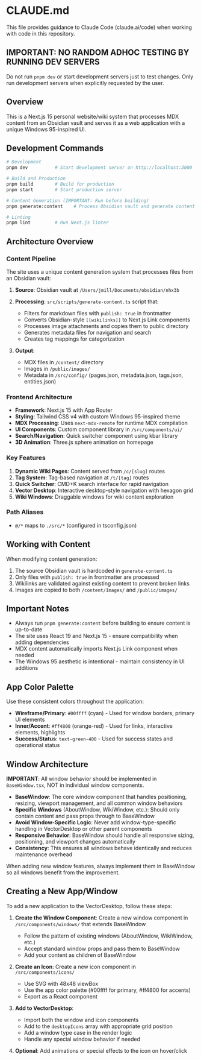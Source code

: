 # CLAUDE.md

This file provides guidance to Claude Code (claude.ai/code) when working with code in this repository.

## IMPORTANT: NO RANDOM ADHOC TESTING BY RUNNING DEV SERVERS

Do not run `pnpm dev` or start development servers just to test changes. Only run development servers when explicitly requested by the user.

## Overview

This is a Next.js 15 personal website/wiki system that processes MDX content from an Obsidian vault and serves it as a web application with a unique Windows 95-inspired UI.

## Development Commands

```bash
# Development
pnpm dev          # Start development server on http://localhost:3000

# Build and Production
pnpm build        # Build for production
pnpm start        # Start production server

# Content Generation (IMPORTANT: Run before building)
pnpm generate:content    # Process Obsidian vault and generate content files

# Linting
pnpm lint         # Run Next.js linter
```

## Architecture Overview

### Content Pipeline
The site uses a unique content generation system that processes files from an Obsidian vault:

1. **Source**: Obsidian vault at `/Users/jmill/Documents/obsidian/nhx3b`
2. **Processing**: `src/scripts/generate-content.ts` script that:
   - Filters for markdown files with `publish: true` in frontmatter
   - Converts Obsidian-style `[[wikilinks]]` to Next.js Link components
   - Processes image attachments and copies them to public directory
   - Generates metadata files for navigation and search
   - Creates tag mappings for categorization

3. **Output**: 
   - MDX files in `/content/` directory
   - Images in `/public/images/`
   - Metadata in `/src/config/` (pages.json, metadata.json, tags.json, entities.json)

### Frontend Architecture

- **Framework**: Next.js 15 with App Router
- **Styling**: Tailwind CSS v4 with custom Windows 95-inspired theme
- **MDX Processing**: Uses `next-mdx-remote` for runtime MDX compilation
- **UI Components**: Custom component library in `/src/components/ui/`
- **Search/Navigation**: Quick switcher component using kbar library
- **3D Animation**: Three.js sphere animation on homepage

### Key Features

1. **Dynamic Wiki Pages**: Content served from `/c/[slug]` routes
2. **Tag System**: Tag-based navigation at `/t/[tag]` routes  
3. **Quick Switcher**: CMD+K search interface for rapid navigation
4. **Vector Desktop**: Interactive desktop-style navigation with hexagon grid
5. **Wiki Windows**: Draggable windows for wiki content exploration

### Path Aliases

- `@/*` maps to `./src/*` (configured in tsconfig.json)

## Working with Content

When modifying content generation:
1. The source Obsidian vault is hardcoded in `generate-content.ts`
2. Only files with `publish: true` in frontmatter are processed
3. Wikilinks are validated against existing content to prevent broken links
4. Images are copied to both `/content/Images/` and `/public/images/`

## Important Notes

- Always run `pnpm generate:content` before building to ensure content is up-to-date
- The site uses React 19 and Next.js 15 - ensure compatibility when adding dependencies
- MDX content automatically imports Next.js Link component when needed
- The Windows 95 aesthetic is intentional - maintain consistency in UI additions

## App Color Palette

Use these consistent colors throughout the application:

- **Wireframe/Primary**: `#00ffff` (cyan) - Used for window borders, primary UI elements
- **Inner/Accent**: `#ff4800` (orange-red) - Used for links, interactive elements, highlights
- **Success/Status**: `text-green-400` - Used for success states and operational status

## Window Architecture

**IMPORTANT**: All window behavior should be implemented in `BaseWindow.tsx`, NOT in individual window components.

- **BaseWindow**: The core window component that handles positioning, resizing, viewport management, and all common window behaviors
- **Specific Windows** (AboutWindow, WikiWindow, etc.): Should only contain content and pass props through to BaseWindow
- **Avoid Window-Specific Logic**: Never add window-type-specific handling in VectorDesktop or other parent components
- **Responsive Behavior**: BaseWindow should handle all responsive sizing, positioning, and viewport changes automatically
- **Consistency**: This ensures all windows behave identically and reduces maintenance overhead

When adding new window features, always implement them in BaseWindow so all windows benefit from the improvement.

## Creating a New App/Window

To add a new application to the VectorDesktop, follow these steps:

1. **Create the Window Component**: Create a new window component in `/src/components/windows/` that extends BaseWindow
   - Follow the pattern of existing windows (AboutWindow, WikiWindow, etc.)
   - Accept standard window props and pass them to BaseWindow
   - Add your content as children of BaseWindow

2. **Create an Icon**: Create a new icon component in `/src/components/icons/`
   - Use SVG with 48x48 viewBox
   - Use the app color palette (#00ffff for primary, #ff4800 for accents)
   - Export as a React component

3. **Add to VectorDesktop**:
   - Import both the window and icon components
   - Add to the `desktopIcons` array with appropriate grid position
   - Add a window type case in the render logic
   - Handle any special window behavior if needed

4. **Optional**: Add animations or special effects to the icon on hover/click